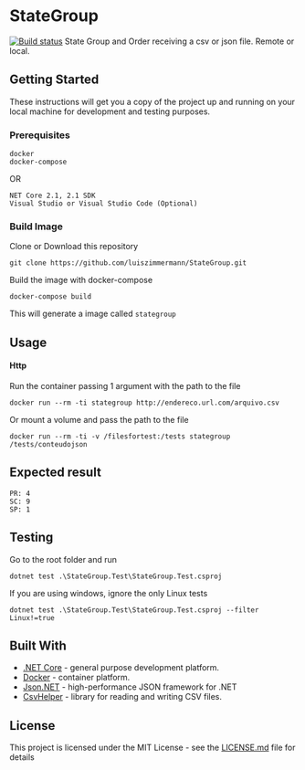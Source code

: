 # StateGroup

[![Build status](https://ci.appveyor.com/api/projects/status/rowyp7giphmp8ofs?svg=true)](https://ci.appveyor.com/project/luiszimmermann/stategroup)
State Group and Order receiving a csv or json file. Remote or local.

## Getting Started

These instructions will get you a copy of the project up and running on your local machine for development and testing purposes.

### Prerequisites

```
docker
docker-compose
```
OR
```
NET Core 2.1, 2.1 SDK
Visual Studio or Visual Studio Code (Optional)
```

### Build Image

Clone or Download this repository

```
git clone https://github.com/luiszimmermann/StateGroup.git
```

Build the image with docker-compose

```
docker-compose build
```

This will generate a image called `stategroup`

## Usage

#### Http

Run the container passing 1 argument with the path to the file

```
docker run --rm -ti stategroup http://endereco.url.com/arquivo.csv
```

Or mount a volume and pass the path to the file

```
docker run --rm -ti -v /filesfortest:/tests stategroup /tests/conteudojson
```

## Expected result

```
PR: 4
SC: 9
SP: 1
```

## Testing

Go to the root folder and run

```
dotnet test .\StateGroup.Test\StateGroup.Test.csproj
```

If you are using windows, ignore the only Linux tests

```
dotnet test .\StateGroup.Test\StateGroup.Test.csproj --filter Linux!=true
```

## Built With

* [.NET Core](https://github.com/dotnet/core) - general purpose development platform.
* [Docker](https://www.docker.com/) - container platform.
* [Json.NET](https://github.com/JamesNK/Newtonsoft.Json) - high-performance JSON framework for .NET
* [CsvHelper](https://rometools.github.io/rome/) - library for reading and writing CSV files.

## License

This project is licensed under the MIT License - see the [LICENSE.md](LICENSE.md) file for details